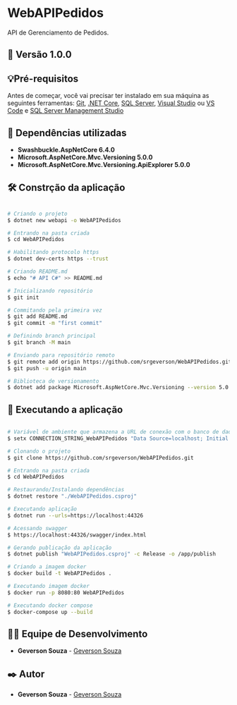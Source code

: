 # WebAPIPedidos
API de Gerenciamento de Pedidos.

## 📌 Versão 1.0.0

## 💡Pré-requisitos
Antes de começar, você vai precisar ter instalado em sua máquina as seguintes ferramentas:
[Git](https://git-scm.com), [.NET Core](https://dotnet.microsoft.com/en-us/download), [SQL Server](https://www.microsoft.com/pt-br/sql-server/sql-server-downloads), [Visual Studio](https://visualstudio.microsoft.com/) ou [VS Code](https://code.visualstudio.com/) e [SQL Server Management Studio](https://docs.microsoft.com/en-us/sql/ssms/download-sql-server-management-studio-ssms?view=sql-server-ver16)

## 🚀 Dependências utilizadas
* **Swashbuckle.AspNetCore 6.4.0**
* **Microsoft.AspNetCore.Mvc.Versioning 5.0.0**
* **Microsoft.AspNetCore.Mvc.Versioning.ApiExplorer 5.0.0**

## 🛠️ Constrção da aplicação

```bash

# Criando o projeto
$ dotnet new webapi -o WebAPIPedidos

# Entrando na pasta criada
$ cd WebAPIPedidos

# Habilitando protocolo https
$ dotnet dev-certs https --trust

# Criando README.md 
$ echo "# API C#" >> README.md

# Inicializando repositório
$ git init

# Commitando pela primeira vez
$ git add README.md
$ git commit -m "first commit"

# Definindo branch principal
$ git branch -M main

# Enviando para repositório remoto
$ git remote add origin https://github.com/srgeverson/WebAPIPedidos.git
$ git push -u origin main

# Biblioteca de versionamento
$ dotnet add package Microsoft.AspNetCore.Mvc.Versioning --version 5.0.0

```

## 🎲 Executando a aplicação

```bash

# Variável de ambiente que armazena a URL de conexão com o banco de dados
$ setx CONNECTION_STRING_WebAPIPedidos "Data Source=localhost; Initial Catalog=db_teste;User ID=user_teste;Password=12345678;Application Name=WebAPIPedidos;" /M

# Clonando o projeto
$ git clone https://github.com/srgeverson/WebAPIPedidos.git

# Entrando na pasta criada
$ cd WebAPIPedidos

# Restaurando/Instalando dependências
$ dotnet restore "./WebAPIPedidos.csproj"

# Executando aplicação
$ dotnet run --urls=https://localhost:44326

# Acessando swagger
$ https://localhost:44326/swagger/index.html

# Gerando publicação da aplicação
$ dotnet publish "WebAPIPedidos.csproj" -c Release -o /app/publish

# Criando a imagem docker
$ docker build -t WebAPIPedidos .

# Executando imagem docker
$ docker run -p 8080:80 WebAPIPedidos

# Executando docker compose
$ docker-compose up --build

```

## 👨‍💻 Equipe de Desenvolvimento

* **Geverson Souza** - [Geverson Souza](https://www.linkedin.com/in/srgeverson/)

## ✒️ Autor

* **Geverson Souza** - [Geverson Souza](https://www.linkedin.com/in/srgeverson/)